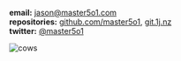 **email:** jason@master5o1.com  
**repositories:** [github.com/master5o1](https://github.com/master5o1), [git.1j.nz](https://git.1j.nz)  
**twitter:** [@master5o1](https://twitter.com/master5o1)  


![cows](/images/cows.jpg)
